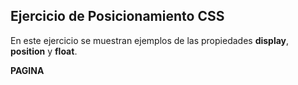 ## Ejercicio de Posicionamiento CSS
En este ejercicio se muestran ejemplos de las propiedades **display**, **position** y **float**.

**PAGINA** 
